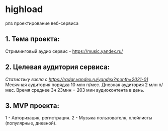 # highload
рпз проектирование веб-сервиса

## 1. Тема проекта:
Стриминговый аудио сервис - https://music.yandex.ru/

## 2. Целевая аудитория сервиса:
*Статистику взяла с https://radar.yandex.ru/yandex?month=2021-01*
Месячная аудитория порядка 10 млн п/мес.
Дневная аудитория 2 млн п/мес.
Время среднее 3ч 23мин = 203 мин аудиоконтента в день.

## 3. MVP проекта:
 1 - Авторизация, регистрация. 2 - Музыка пользователя, плейлисты (популярные, дневной).
